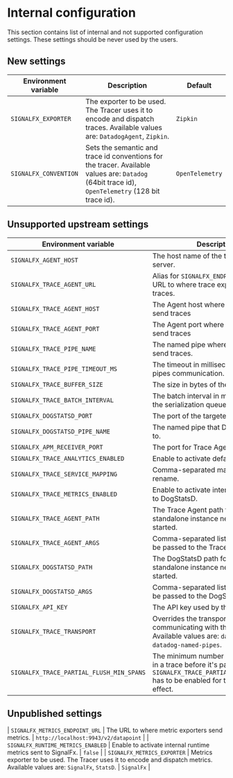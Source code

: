 # Internal configuration

This section contains list of internal and not supported configuration settings.
These settings should be never used by the users.

## New settings

| Environment variable | Description | Default |
|-|-|-|
| `SIGNALFX_EXPORTER` | The exporter to be used. The Tracer uses it to encode and dispatch traces. Available values are: `DatadogAgent`, `Zipkin`. | `Zipkin` |
| `SIGNALFX_CONVENTION` | Sets the semantic and trace id conventions for the tracer. Available values are: `Datadog` (64bit trace id), `OpenTelemetry` (128 bit trace id). | `OpenTelemetry` |

## Unsupported upstream settings

| Environment variable | Description | Default |
|-|-|-|
| `SIGNALFX_AGENT_HOST` | The host name of the targeted SatsD server. |  |
| `SIGNALFX_TRACE_AGENT_URL` | Alias for `SIGNALFX_ENDPOINT_URL`. The URL to where trace exporters send traces. | `http://localhost:9411/api/v2/spans` |
| `SIGNALFX_TRACE_AGENT_HOST` | The Agent host where the Tracer can send traces | `localhost` |
| `SIGNALFX_TRACE_AGENT_PORT` | The Agent port where the Tracer can send traces | `9411` |
| `SIGNALFX_TRACE_PIPE_NAME` | The named pipe where the Tracer can send traces. |  |
| `SIGNALFX_TRACE_PIPE_TIMEOUT_MS` | The timeout in milliseconds for named pipes communication. | `100` |
| `SIGNALFX_TRACE_BUFFER_SIZE` | The size in bytes of the trace buffer. | `1024 * 1024 * 10 (10MB)` |
| `SIGNALFX_TRACE_BATCH_INTERVAL` | The batch interval in milliseconds for the serialization queue. | `100` |
| `SIGNALFX_DOGSTATSD_PORT` | The port of the targeted StatsD server. | `8125` |
| `SIGNALFX_DOGSTATSD_PIPE_NAME` | The named pipe that DogStatsD binds to. |  |
| `SIGNALFX_APM_RECEIVER_PORT` | The port for Trace Agent binding. | `8126` |
| `SIGNALFX_TRACE_ANALYTICS_ENABLED` | Enable to activate default Analytics. | `false` |
| `SIGNALFX_TRACE_SERVICE_MAPPING` | Comma-separated map of services to rename. | `"key1:val1,key2:val2"` |
| `SIGNALFX_TRACE_METRICS_ENABLED` | Enable to activate internal metrics sent to DogStatsD. | `false` |
| `SIGNALFX_TRACE_AGENT_PATH` | The Trace Agent path for when a standalone instance needs to be started. |  |
| `SIGNALFX_TRACE_AGENT_ARGS` | Comma-separated list of arguments to be passed to the Trace Agent process. |  |
| `SIGNALFX_DOGSTATSD_PATH` | The DogStatsD path for when a standalone instance needs to be started. |  |
| `SIGNALFX_DOGSTATSD_ARGS` | Comma-separated list of arguments to be passed to the DogStatsD pricess. |  |
| `SIGNALFX_API_KEY` | The API key used by the Agent. |  |
| `SIGNALFX_TRACE_TRANSPORT` | Overrides the transport to use for communicating with the trace agent. Available values are: `datagod-tcp`, `datadog-named-pipes`. | `null` |
| `SIGNALFX_TRACE_PARTIAL_FLUSH_MIN_SPANS` | The minimum number of closed spans in a trace before it's partially flushed. `SIGNALFX_TRACE_PARTIAL_FLUSH_ENABLED` has to be enabled for this to take effect. | `500` |

## Unpublished settings
| `SIGNALFX_METRICS_ENDPOINT_URL` | The URL to where metric exporters send metrics. | `http://localhost:9943/v2/datapoint` |
| `SIGNALFX_RUNTIME_METRICS_ENABLED` | Enable to activate internal runtime metrics sent to SignalFx. | `false` |
| `SIGNALFX_METRICS_EXPORTER` | Metrics exporter to be used. The Tracer uses it to encode and dispatch metrics. Available values are: `SignalFx`, `StatsD`. | `SignalFx` |